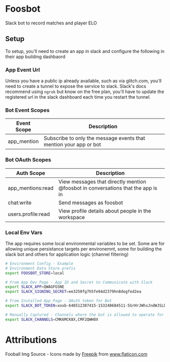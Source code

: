 # Foosbot

Slack bot to record matches and player ELO

## Setup

To setup, you'll need to create an app in slack and configure the following in their app building dashbaord

### App Event Url

Unless you have a public ip already available, such as via glitch.com, you'll need to create a tunnel to expose the service to slack. Slack's docs recommend using `ngrok` but know on the free plan, you'll have to update the registered url in the slack dashboard each time you restart the tunnel.

### Bot Event Scopes

| Event Scope           | Description                                                                       |
|---                    |---                                                                                |
| app_mention           | Subscribe to only the message events that mention your app or bot                 |


### Bot OAuth Scopes

| Auth Scope            | Description                                                                       |
|---                    |---                                                                                |
| app_mentions:read     | View messages that directly mention @foosbot in conversations that the app is in  |
| chat:write            | Send messages as foosbot                                                          |
| users.profile:read    | View profile details about people in the workspace                                |

### Local Env Vars

The app requires some local environmental variables to be set. Some are for allowing unique persistance targets per environemnt, some for building the slack bot and others for application logic (channel filtering)

```bash
# Environment Config - Example
# Environment Data Store prefix
export FOOSBOT_STORE=local

# From App Dev Page - App ID and Secret to Communicate with Slack
export SLACK_APP=QWAGFGSNE
export SLACK_SIGNING_SECRET=ee3250fg7h5fe94d2379hn8dogfed2ea

# From Installed App Page - OAuth token for Bot
export SLACK_BOT_TOKEN=xoxb-648512387415-153248684511-5GrHrJWhsJndWJSLDKW5Vcn8Y

# Manually Captured - Channels where the bot is allowed to operate for transparency
export SLACK_CHANNELS=CMK6MCK8X,CMF2QWH0X
```

# Attributions

Fooball Img Source - Icons made by <a href="https://www.flaticon.com/authors/freepik" title="Freepik">Freepik</a> from <a href="https://www.flaticon.com/" title="Flaticon"> www.flaticon.com</a>